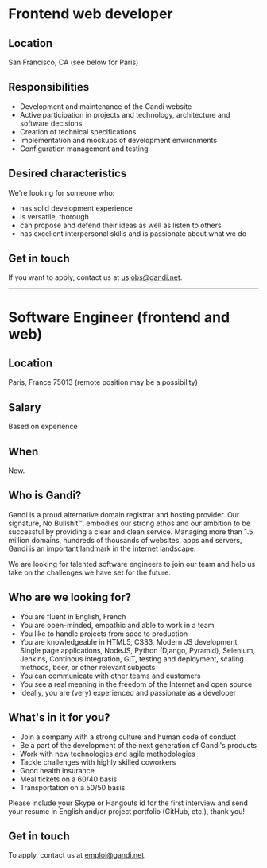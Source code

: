 # Frontend web developer

## Location

San Francisco, CA (see below for Paris)

## Responsibilities

* Development and maintenance of the Gandi website
* Active participation in projects and technology, architecture and software decisions
* Creation of technical specifications
* Implementation and mockups of development environments
* Configuration management and testing

## Desired characteristics

We're looking for someone who:

* has solid development experience
* is versatile, thorough
* can propose and defend their ideas as well as listen to others
* has excellent interpersonal skills and is passionate about what we do

## Get in touch

If you want to apply, contact us at usjobs@gandi.net.


------

# Software Engineer (frontend and web)

## Location

Paris, France 75013 (remote position may be a possibility)

## Salary

Based on experience

## When

Now.

## Who is Gandi?

Gandi is a proud alternative domain registrar and hosting provider. Our signature, No Bullshit™, embodies our strong ethos and our ambition to be successful by providing a clear and clean service. Managing more than 1.5 million domains, hundreds of thousands of websites, apps and servers, Gandi is an important landmark in the internet landscape.

We are looking for talented software engineers to join our team and help us take on the challenges we have set for the future.

## Who are we looking for?

* You are fluent in English, French
* You are open-minded, empathic and able to work in a team
* You like to handle projects from spec to production
* You are knowledgeable in HTML5, CSS3, Modern JS development, Single page applications, NodeJS, Python (Django, Pyramid), Selenium, Jenkins, Continous integration, GIT, testing and deployment, scaling methods, beer, or other relevant subjects
* You can communicate with other teams and customers
* You see a real meaning in the freedom of the Internet and open source
* Ideally, you are (very) experienced and passionate as a developer

## What's in it for you?

* Join a company with a strong culture and human code of conduct
* Be a part of the development of the next generation of Gandi's products
* Work with new technologies and agile methodologies
* Tackle challenges with highly skilled coworkers
* Good health insurance
* Meal tickets on a 60/40 basis
* Transportation on a 50/50 basis

Please include your Skype or Hangouts id for the first interview and send your resume in English and/or project portfolio (GitHub, etc.), thank you! 

## Get in touch

To apply, contact us at emploi@gandi.net.
